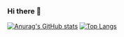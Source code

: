 ### Hi there 👋

<!--
**shono-ishibashi/shono-ishibashi** is a ✨ _special_ ✨ repository because its `README.md` (this file) appears on your GitHub profile.

Here are some ideas to get you started:

- 🔭 I’m currently working on ...
- 🌱 I’m currently learning ...
- 👯 I’m looking to collaborate on ...
- 🤔 I’m looking for help with ...
- 💬 Ask me about ...
- 📫 How to reach me: ...
- 😄 Pronouns: ...
- ⚡ Fun fact: ...
-->

[![Anurag's GitHub stats](https://github-readme-stats.vercel.app/api?username=shono-ishibashi)](https://github.com/anuraghazra/github-readme-stats)  [![Top Langs](https://github-readme-stats.vercel.app/api/top-langs/?username=shono-ishibashi&hide=c,html,shell,css,c++,Vim)](https://github.com/anuraghazra/github-readme-stats)
